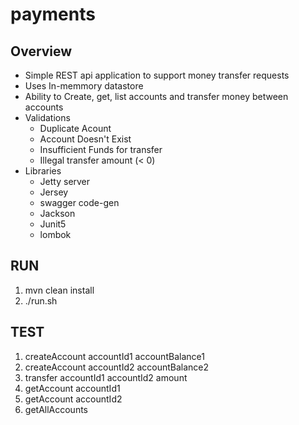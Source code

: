 # payments

## Overview
- Simple REST api application to support money transfer requests
- Uses In-memmory datastore
- Ability to Create, get, list accounts and transfer money between accounts
- Validations
	- Duplicate Acount
	- Account Doesn't Exist
	- Insufficient Funds for transfer
	- Illegal transfer amount (< 0)
- Libraries
	- Jetty server
	- Jersey
	- swagger code-gen
	- Jackson
	- Junit5
	- lombok

## RUN
1) mvn clean install
2) ./run.sh

## TEST
1) createAccount accountId1 accountBalance1
2) createAccount accountId2 accountBalance2
3) transfer accountId1 accountId2 amount
4) getAccount accountId1
5) getAccount accountId2
6) getAllAccounts

